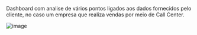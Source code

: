 Dashboard com analise de vários pontos ligados aos dados fornecidos pelo cliente, no caso um empresa que realiza vendas por meio de Call Center.

![image](https://github.com/RenanBaffi/Dashboard-Vendas-CallCenter/assets/125895715/a76ea6f4-0a30-4a46-b6fe-29e963ffe978)
